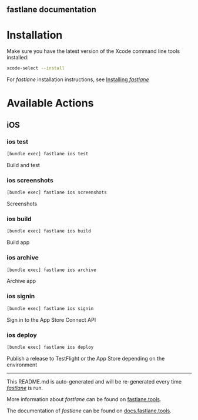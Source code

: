 fastlane documentation
----

# Installation

Make sure you have the latest version of the Xcode command line tools installed:

```sh
xcode-select --install
```

For _fastlane_ installation instructions, see [Installing _fastlane_](https://docs.fastlane.tools/#installing-fastlane)

# Available Actions

## iOS

### ios test

```sh
[bundle exec] fastlane ios test
```

Build and test

### ios screenshots

```sh
[bundle exec] fastlane ios screenshots
```

Screenshots

### ios build

```sh
[bundle exec] fastlane ios build
```

Build app

### ios archive

```sh
[bundle exec] fastlane ios archive
```

Archive app

### ios signin

```sh
[bundle exec] fastlane ios signin
```

Sign in to the App Store Connect API

### ios deploy

```sh
[bundle exec] fastlane ios deploy
```

Publish a release to TestFlight or the App Store depending on the environment

----

This README.md is auto-generated and will be re-generated every time [_fastlane_](https://fastlane.tools) is run.

More information about _fastlane_ can be found on [fastlane.tools](https://fastlane.tools).

The documentation of _fastlane_ can be found on [docs.fastlane.tools](https://docs.fastlane.tools).
